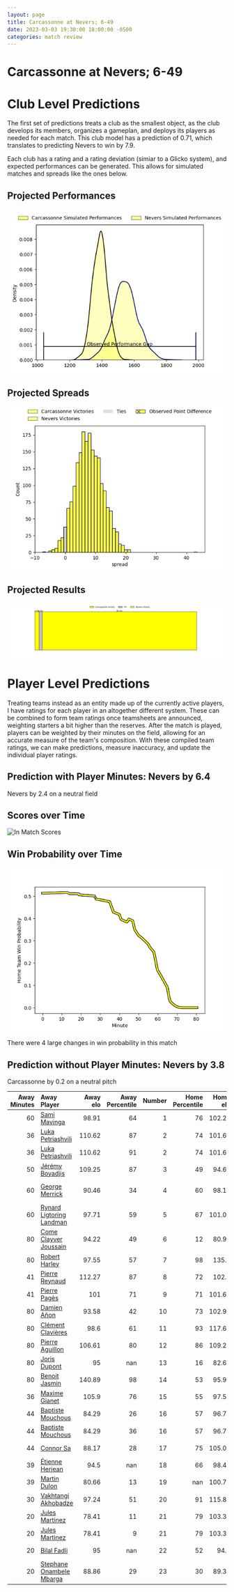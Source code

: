 ```yaml
---  
layout: page  
title: Carcassonne at Nevers; 6-49  
date: 2023-03-03 19:30:00 18:00:00 -0500  
categories: match review  
---
```

# Carcassonne at Nevers; 6-49

# Club Level Predictions


The first set of predictions treats a club as the smallest object, as the club develops its members, organizes a gameplan, and deploys its players as needed for each match. This club model has a prediction of 0.71, which translates to predicting Nevers to win by 7.9.

Each club has a rating and a rating deviation (simiar to a Glicko system), and expected performances can be generated. This allows for simulated matches and spreads like the ones below.
## Projected Performances


![Projected Performances](plots/performances_2023-03-03-Nevers-Carcassonne.png)
## Projected Spreads


![Projected Spreads](plots/spreads_2023-03-03-Nevers-Carcassonne.png)
## Projected Results


![Projected Results](plots/resultbar_2023-03-03-Nevers-Carcassonne.png)
# Player Level Predictions


Treating teams instead as an entity made up of the currently active players, I have ratings for each player in an altogether different system. These can be combined to form team ratings once teamsheets are announced, weighting starters a bit higher than the reserves. After the match is played, players can be weighted by their minutes on the field, allowing for an accurate measure of the team's composition. With these compiled team ratings, we can make predictions, measure inaccuracy, and update the individual player ratings.
## Prediction with Player Minutes: Nevers by 6.4


Nevers by 2.4 on a neutral field
## Scores over Time


![In Match Scores](plots/recap_scores_2023-03-03-Nevers-Carcassonne.png)
## Win Probability over Time


![In Match Predictions](plots/recap_prob_2023-03-03-Nevers-Carcassonne.png)

There were 4 large changes in win probability in this match
## Prediction without Player Minutes: Nevers by 3.8


Carcassonne by 0.2 on a neutral pitch



|   Away Minutes | Away Player                                                                    |   Away elo |   Away Percentile |   Number |   Home Percentile |   Home elo | Home Player                                                                   |   Home Minutes |
|---------------:|:-------------------------------------------------------------------------------|-----------:|------------------:|---------:|------------------:|-----------:|:------------------------------------------------------------------------------|---------------:|
|             60 | [Sami Mavinga](..//playerfiles//SamiMavinga_cleaned.md)                        |      98.91 |                64 |        1 |                76 |     102.22 | [Aitor Kitutu](..//playerfiles//AitorKitutu_cleaned.md)                       |             53 |
|             36 | [Luka Petriashvili](..//playerfiles//LukaPetriashvili_cleaned.md)              |     110.62 |                87 |        2 |                74 |     101.65 | [Elia Elia](..//playerfiles//EliaElia_cleaned.md)                             |             59 |
|             36 | [Luka Petriashvili](..//playerfiles//LukaPetriashvili_cleaned.md)              |     110.62 |                91 |        2 |                74 |     101.65 | [Elia Elia](..//playerfiles//EliaElia_cleaned.md)                             |             59 |
|             50 | [Jérémy Boyadjis](..//playerfiles//JérémyBoyadjis_cleaned.md)                  |     109.25 |                87 |        3 |                49 |      94.69 | [Ilia Kaikatsishvili](..//playerfiles//IliaKaikatsishvili_cleaned.md)         |             53 |
|             60 | [George Merrick](..//playerfiles//GeorgeMerrick_cleaned.md)                    |      90.46 |                34 |        4 |                60 |      98.16 | [Christiaan van der Merwe](..//playerfiles//ChristiaanvanderMerwe_cleaned.md) |             80 |
|             60 | [Rynard Ligtoring Landman](..//playerfiles//RynardLigtoringLandman_cleaned.md) |      97.71 |                59 |        5 |                67 |     101.05 | [Senio Toleafoa](..//playerfiles//SenioToleafoa_cleaned.md)                   |             56 |
|             80 | [Come Clayver Joussain](..//playerfiles//ComeClayverJoussain_cleaned.md)       |      94.22 |                49 |        6 |                12 |      80.95 | [Luka Plataret](..//playerfiles//LukaPlataret_cleaned.md)                     |             49 |
|             80 | [Robert Harley](..//playerfiles//RobertHarley_cleaned.md)                      |      97.55 |                57 |        7 |                98 |     135.9  | [Hugues Bastide](..//playerfiles//HuguesBastide_cleaned.md)                   |             59 |
|             41 | [Pierre Reynaud](..//playerfiles//PierreReynaud_cleaned.md)                    |     112.27 |                87 |        8 |                72 |     102.6  | [Jason-Collin Fraser](..//playerfiles//Jason-CollinFraser_cleaned.md)         |             80 |
|             41 | [Pierre Pagès](..//playerfiles//PierrePagès_cleaned.md)                        |     101    |                71 |        9 |                71 |     101.63 | [Yoan Cottin](..//playerfiles//YoanCottin_cleaned.md)                         |             57 |
|             80 | [Damien Añon](..//playerfiles//DamienAñon_cleaned.md)                          |      93.58 |                42 |       10 |                73 |     102.92 | [Shaun Reynolds](..//playerfiles//ShaunReynolds_cleaned.md)                   |             50 |
|             80 | [Clément Clavières](..//playerfiles//ClémentClavières_cleaned.md)              |      98.6  |                61 |       11 |                93 |     117.65 | [Christian Erasmus](..//playerfiles//ChristianErasmus_cleaned.md)             |             80 |
|             80 | [Pierre Aguillon](..//playerfiles//PierreAguillon_cleaned.md)                  |     106.61 |                80 |       12 |                86 |     109.25 | [Leonard Paris](..//playerfiles//LeonardParis_cleaned.md)                     |             80 |
|             80 | [Joris Dupont](..//playerfiles//JorisDupont_cleaned.md)                        |      95    |               nan |       13 |                16 |      82.67 | [Alifereti Loaloa](..//playerfiles//AliferetiLoaloa_cleaned.md)               |             80 |
|             80 | [Benoit Jasmin](..//playerfiles//BenoitJasmin_cleaned.md)                      |     140.89 |                98 |       14 |                53 |      95.98 | [Christian Ambadiang](..//playerfiles//ChristianAmbadiang_cleaned.md)         |             80 |
|             36 | [Maxime Gianet](..//playerfiles//MaximeGianet_cleaned.md)                      |     105.9  |                76 |       15 |                55 |      97.59 | [Kylian Jaminet](..//playerfiles//KylianJaminet_cleaned.md)                   |             80 |
|             44 | [Baptiste Mouchous](..//playerfiles//BaptisteMouchous_cleaned.md)              |      84.29 |                26 |       16 |                57 |      96.71 | [Shaun Adendorff](..//playerfiles//ShaunAdendorff_cleaned.md)                 |             31 |
|             44 | [Baptiste Mouchous](..//playerfiles//BaptisteMouchous_cleaned.md)              |      84.29 |                36 |       16 |                57 |      96.71 | [Shaun Adendorff](..//playerfiles//ShaunAdendorff_cleaned.md)                 |             31 |
|             44 | [Connor Sa](..//playerfiles//ConnorSa_cleaned.md)                              |      88.17 |                28 |       17 |                75 |     105.06 | [Yohan Le Bourhis](..//playerfiles//YohanLeBourhis_cleaned.md)                |             30 |
|             39 | [Étienne Herjean](..//playerfiles//ÉtienneHerjean_cleaned.md)                  |      94.5  |               nan |       18 |                66 |      98.41 | [Tomike Mataradze](..//playerfiles//TomikeMataradze_cleaned.md)               |             27 |
|             39 | [Martin Dulon](..//playerfiles//MartinDulon_cleaned.md)                        |      80.66 |                13 |       19 |               nan |     100.75 | [Sosefo Tapu Falatea](..//playerfiles//SosefoTapuFalatea_cleaned.md)          |             27 |
|             30 | [Vakhtangi Akhobadze](..//playerfiles//VakhtangiAkhobadze_cleaned.md)          |      97.24 |                51 |       20 |                91 |     115.84 | [Maxence Barjaud](..//playerfiles//MaxenceBarjaud_cleaned.md)                 |             24 |
|             20 | [Jules Martinez](..//playerfiles//JulesMartinez_cleaned.md)                    |      78.41 |                11 |       21 |                79 |     103.38 | [Arthurs Barbier](..//playerfiles//ArthursBarbier_cleaned.md)                 |             23 |
|             20 | [Jules Martinez](..//playerfiles//JulesMartinez_cleaned.md)                    |      78.41 |                 9 |       21 |                79 |     103.38 | [Arthurs Barbier](..//playerfiles//ArthursBarbier_cleaned.md)                 |             23 |
|             20 | [Bilal Fadli](..//playerfiles//BilalFadli_cleaned.md)                          |      95    |               nan |       22 |                52 |      94.2  | [Quentin Beaudaux](..//playerfiles//QuentinBeaudaux_cleaned.md)               |             21 |
|             20 | [Stephane Onambele Mbarga](..//playerfiles//StephaneOnambeleMbarga_cleaned.md) |      88.86 |                29 |       23 |                30 |      89.31 | [Steven David](..//playerfiles//StevenDavid_cleaned.md)                       |             21 |

